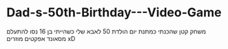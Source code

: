 # Dad-s-50th-Birthday---Video-Game
משחק קטן שהכנתי כמתנת יום הולדת 50 לאבא שלי כשהייתי בן 16
 נסו להתעלם מסאונד אפקטים מוזרים xD
